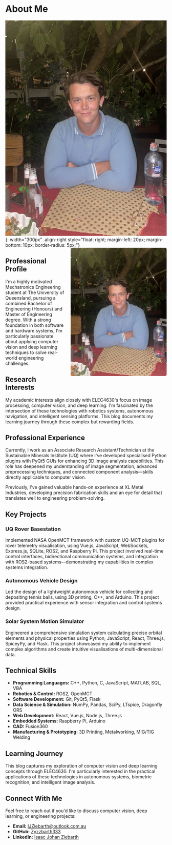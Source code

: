 # About Me

![Isaac Ziebarth](/images/profile.jpg){: width="300px" .align-right style="float: right; margin-left: 20px; margin-bottom: 10px; border-radius: 5px;"}
<img src="/images/profile.jpg" alt="Isaac Ziebarth" width="300px" style="float: right; margin-left: 20px; margin-bottom: 10px; border-radius: 5px;">

## Professional Profile

I'm a highly motivated Mechatronics Engineering student at The University of Queensland, pursuing a combined Bachelor of Engineering (Honours) and Master of Engineering degree. With a strong foundation in both software and hardware systems, I'm particularly passionate about applying computer vision and deep learning techniques to solve real-world engineering challenges.

## Research Interests

My academic interests align closely with ELEC4630's focus on image processing, computer vision, and deep learning. I'm fascinated by the intersection of these technologies with robotics systems, autonomous navigation, and intelligent sensing platforms. This blog documents my learning journey through these complex but rewarding fields.

## Professional Experience

Currently, I work as an Associate Research Assistant/Technician at the Sustainable Minerals Institute (UQ) where I've developed specialised Python plugins with PyQt5 GUIs for enhancing 3D image analysis capabilities. This role has deepened my understanding of image segmentation, advanced preprocessing techniques, and connected component analysis—skills directly applicable to computer vision.

Previously, I've gained valuable hands-on experience at XL Metal Industries, developing precision fabrication skills and an eye for detail that translates well to engineering problem-solving.

## Key Projects

### UQ Rover Basestation
Implemented NASA OpenMCT framework with custom UQ-MCT plugins for rover telemetry visualisation, using Vue.js, JavaScript, WebSockets, Express.js, SQLite, ROS2, and Raspberry Pi. This project involved real-time control interfaces, bidirectional communication systems, and integration with ROS2-based systems—demonstrating my capabilities in complex systems integration.

### Autonomous Vehicle Design
Led the design of a lightweight autonomous vehicle for collecting and depositing tennis balls, using 3D printing, C++, and Arduino. This project provided practical experience with sensor integration and control systems design.

### Solar System Motion Simulator
Engineered a comprehensive simulation system calculating precise orbital elements and physical properties using Python, JavaScript, React, Three.js, SpiceyPy, and Flask. This project showcased my ability to implement complex algorithms and create intuitive visualisations of multi-dimensional data.

## Technical Skills

- **Programming Languages:** C++, Python, C, JavaScript, MATLAB, SQL, VBA
- **Robotics & Control:** ROS2, OpenMCT
- **Software Development:** Git, PyQt5, Flask
- **Data Science & Simulation:** NumPy, Pandas, SciPy, LTspice, Dragonfly ORS
- **Web Development:** React, Vue.js, Node.js, Three.js
- **Embedded Systems:** Raspberry Pi, Arduino
- **CAD:** Fusion360
- **Manufacturing & Prototyping:** 3D Printing, Metalworking, MIG/TIG Welding

## Learning Journey

This blog captures my exploration of computer vision and deep learning concepts through ELEC4630. I'm particularly interested in the practical applications of these technologies in autonomous systems, biometric recognition, and intelligent image analysis.

## Connect With Me

Feel free to reach out if you'd like to discuss computer vision, deep learning, or engineering projects:

- **Email:** [IJZiebarth@outlook.com.au](mailto:IJZiebarth@outlook.com.au)
- **GitHub:** [Zyzzbarth333](https://github.com/Zyzzbarth333)
- **LinkedIn:** [Isaac Johan Ziebarth](https://www.linkedin.com/in/isaacjohanziebarth/)
